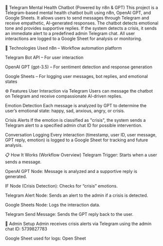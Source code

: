 🧠 Telegram Mental Health Chatbot (Powered by n8n & GPT)
This project is a Telegram-based mental health chatbot built using n8n, OpenAI GPT, and Google Sheets. It allows users to send messages through Telegram and receive empathetic, AI-generated responses. The chatbot detects emotional tone and provides supportive replies. If the system detects a crisis, it sends an immediate alert to a predefined admin Telegram chat. All user interactions are logged to a Google Sheet for analysis or monitoring.

🔗 Technologies Used
n8n – Workflow automation platform

Telegram Bot API – For user interaction

OpenAI GPT (gpt-3.5) – For sentiment detection and response generation

Google Sheets – For logging user messages, bot replies, and emotional states

⚙️ Features
User Interaction via Telegram
Users can message the chatbot on Telegram and receive compassionate AI-driven replies.

Emotion Detection
Each message is analyzed by GPT to determine the user’s emotional state:
happy, sad, anxious, angry, or crisis.

Crisis Alerts
If the emotion is classified as "crisis", the system sends a Telegram alert to a specified admin chat ID for possible intervention.

Conversation Logging
Every interaction (timestamp, user ID, user message, GPT reply, emotion) is logged to a Google Sheet for tracking and future analysis.

📋 How It Works (Workflow Overview)
Telegram Trigger: Starts when a user sends a message.

OpenAI GPT Node: Message is analyzed and a supportive reply is generated.

IF Node (Crisis Detection): Checks for “crisis” emotions.

Telegram Alert Node: Sends an alert to the admin if a crisis is detected.

Google Sheets Node: Logs the interaction data.

Telegram Send Message: Sends the GPT reply back to the user.

🔐 Admin Setup
Admin receives crisis alerts via Telegram using the admin chat ID: 5739827783

Google Sheet used for logs:
Open Sheet

